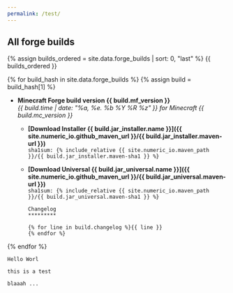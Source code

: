 ```yaml
---
permalink: /test/
---
```


## All forge builds

{% assign builds_ordered = site.data.forge_builds | sort: 0, "last" %}
{{ builds_ordered }}

{% for build_hash in site.data.forge_builds %}
{% assign build = build_hash[1] %}

* **Minecraft Forge build version {{ build.mf_version }}**  
  *{{ build.time | date: "%a, %e. %b %Y %R %z" }} for Minecraft {{
    build.mc_version
  }}*
  - **[Download Installer {{ build.jar_installer.name }}]({{
    site.numeric_io.github_maven_url }}/{{ build.jar_installer.maven-url
    }})**  
    `sha1sum: {% include_relative {{ site.numeric_io.maven_path }}/{{
      build.jar_installer.maven-sha1
    }} %}`
  - **[Download Universal {{ build.jar_universal.name }}]({{
    site.numeric_io.github_maven_url }}/{{ build.jar_universal.maven-url
    }})**  
    `sha1sum: {% include_relative {{ site.numeric_io.maven_path }}/{{
      build.jar_universal.maven-sha1
    }} %}`

        Changelog
        *********
        
        {% for line in build.changelog %}{{ line }}
        {% endfor %}
{% endfor %}

```
Hello Worl

this is a test

blaaah ...
```
